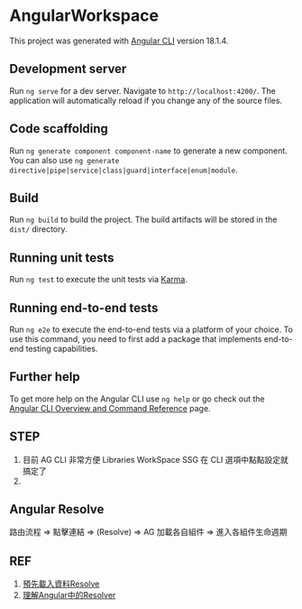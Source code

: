 # AngularWorkspace

This project was generated with [Angular CLI](https://github.com/angular/angular-cli) version 18.1.4.

## Development server

Run `ng serve` for a dev server. Navigate to `http://localhost:4200/`. The application will automatically reload if you change any of the source files.

## Code scaffolding

Run `ng generate component component-name` to generate a new component. You can also use `ng generate directive|pipe|service|class|guard|interface|enum|module`.

## Build

Run `ng build` to build the project. The build artifacts will be stored in the `dist/` directory.

## Running unit tests

Run `ng test` to execute the unit tests via [Karma](https://karma-runner.github.io).

## Running end-to-end tests

Run `ng e2e` to execute the end-to-end tests via a platform of your choice. To use this command, you need to first add a package that implements end-to-end testing capabilities.

## Further help

To get more help on the Angular CLI use `ng help` or go check out the [Angular CLI Overview and Command Reference](https://angular.dev/tools/cli) page.

## STEP

1. 目前 AG CLI 非常方便 Libraries WorkSpace SSG 在 CLI 選項中點點設定就搞定了
2. 

## Angular Resolve

路由流程 => 點擊連結 => (Resolve) => AG 加載各自組件 => 進入各組件生命週期

## REF

1. [預先載入資料Resolve](https://blog.talllkai.com/Angular/2022/10/28/Resolve#google_vignette)
2. [理解Angular中的Resolver](https://www.huangyuexiang.com/2019/04/27/%E7%90%86%E8%A7%A3Angular%E4%B8%AD%E7%9A%84Resolver/)
